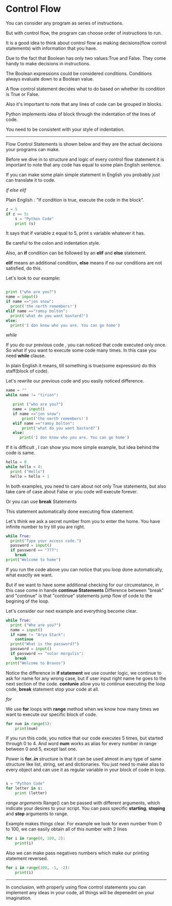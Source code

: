 # Control Flow

You can consider any program as series of instructions.

But with control flow, the program can choose order of instructions to run.

It is a good idea to think about control flow as making decisions(flow control statements) with information that you have.

Due to the fact that Boolean has only two values:True and False. They come  handy to make decisions in instructions.

The Boolean expressions could be considered conditions. Conditions always evaluate down to a Boolean value.

A flow control statement decides what to do based on whether its condition is True or False.

Also it's important to note that any lines of code can be grouped in blocks.

Python implements idea of block through the indentation of the lines of code.

You need to be consistent with your style of indentation.

***
Flow Control Statements is shown below and they are the actual decisions your programs can make.

Before we dive in to structure and logic of every control flow statement it is important to note that any code has equal to some plain English sentence.

If you can make some plain simple statement in English you probably just can translate it to code.

*if else elif*

Plain English : "If condition is true, execute the code in the block".
```python
z = 5
if z == 5:
    s = "Python Code"
    print (s)
```
It says that if variable z equal to 5, print s variable whatever it has.

Be careful to the colon and indentation style.

Also, an **if** condition can be followed by an **elif** and **else** statement.

**elif** means an additional condition, **else** means if no our conditions are not satisfied, do this.

Let's look to our example:

```python

print ("who are you?")
name = input()
if name =="jon snow":
  print('the north remembers!')
elif name =="ramsy bolton":
  print('what do you want bastard?')
else:
  print('I don know who you are. You can go home')

```

*while*

If you do our previous code , you can noticed that code executed only once. So what if you want to execute some code many times. In this case you need **while** clause.

In plain English it means, till something is true(some expression) do this staff(block of code).

Let's rewrite our previous code and you easily noticed difference.

```python
name = ""
while name != "tirion":

   print ("who are you?")
   name = input()
   if name =="jon snow":
       print('the north remembers!')
   elif name =="ramsy bolton":
       print('what do you want bastard?')
   else:
      print('I don know who you are. You can go home')
```

If it is difficult , I can show you more simple example, but idea behind the code is same.
```python
hello = 0
while hello < 4:
  print ("Hello")
  hello = hello + 1
```

In both examples, you need to care about not only True statements, but also take care of case about False or you code will execute forever.

Or you can use **break** Statements

This statement automatically done executing flow statement.

Let's think we ask a secret number from you to enter the home. You have infinite number to try till you are right.

```python
while True:
  print("Type your access code.")
  password = input()
  if password == "777":
    break
print("Welcome to home")
```

If you run the code above you can notice that you loop done automatically, what exactly we want.

But if we want to have some additional checking for our circumstance, in this case come in hande **continue Statements**
Difference between "break" and "continue" is that "continue" statements jump flow of code to the begining of the loop.

Let's consider our next example and everything become clear.

```python
while True:
  print ("Who are you?")
  name = input()
  if name != "Arya Stark":
    continue  
  print("What is the password?")
  password = input()
  if password == "volar morgulis":
    break
print("Welcome to Bravos")
```
Notice the difference in **if statement** we use counter logic, we continue to ask for name for any wrong case, but if user input right name he goes to the next section of the code. **contunie**  allow you to continue executing the loop code, **break** statement stop your code at all.

*for*

We use **for** loops with **range** method when we know how many times we want to execute our specific block of code.

```python
for num in range(5):
    print(num)
```
If you run this code, you notice that our code executes 5 times, but started through 0 to 4.
And word **num** works as alias for every number in range between 0 and 5, except last one.

Power is **for..in** structure is that it can be used almost in any type of same structure like list, string, set and dictionaries.
You just need to make alias to every object and can use it as regular variable in your block of code in loop.


```python

s = "Python Code"
for letter in s:
    print (letter)
```

*range argements*
Range() can be passed with different arguments, which indicate your desires to your script. You can pass specific **starting**, **stoping** and **step** arguments to range.

Example makes things clear. For example we look for even number from 0 to 100, we can easily obtain all of this number with 2 lines
```python
for i in range(0, 100, 2):
    print(i)
```
Also we can make pass negatives numbers which make our printing statement reversed.
```python
for i in range(100, -1, -2):
    print(i)
```
***
In conclusion, with properly using flow control statements you can implement any ideas in your code, all things will be depenednt on your imagination.

